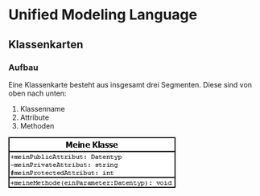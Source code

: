 # Unified Modeling Language
## Klassenkarten

### Aufbau

Eine Klassenkarte besteht aus insgesamt drei Segmenten. Diese sind von oben nach unten:

1. Klassenname
2. Attribute
3. Methoden

![UML-Class](/docs/img/uml-class.png)

